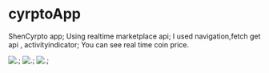 # cyrptoApp

ShenCyrpto app;
Using realtime marketplace api;
I used navigation,fetch get api , activityindicator;
You can see real time coin price.

![.](https://r.resimlink.com/2JlVHbYi6.png);
![.](https://r.resimlink.com/mdtOw9.png);
![.](https://r.resimlink.com/DHCAGcYBF.png);

